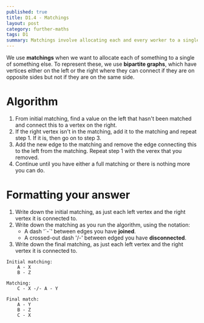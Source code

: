 ```yaml
---
published: true
title: D1.4 - Matchings
layout: post
category: further-maths
tags: D1
summary: Matchings involve allocating each and every worker to a single task, based on their preference.
---
```


We use **matchings** when we want to allocate each of something to a single of something else. To represent these, we use **bipartite graphs**, which have vertices either on the left or the right where they can connect if they are on opposite sides but not if they are on the same side.

# Algorithm
1. From initial matching, find a value on the left that hasn't been matched and connect this to a vertex on the right.
2. If the right vertex isn't in the matching, add it to the matching and repeat step 1. If it is, then go on to step 3.
3. Add the new edge to the matching and remove the edge connecting this to the left from the matching. Repeat step 1 with the verex that you removed.
4. Continue until you have either a full matching or there is nothing more you can do.

# Formatting your answer
1. Write down the initial matching, as just each left vertex and the right vertex it is connected to.
2. Write down the matching as you run the algorithm, using the notation:
    - A dash '\`-\`' between edges you have **joined**.
    - A crossed-out dash '/-' between edged you have **disconnected**.
3. Write down the final matching, as just each left vertex and the right vertex it is connected to.

```
Initial matching:
    A - X
    B - Z

Matching:
    C - X -/- A - Y

Final match:
    A - Y
    B - Z
    C - X
```


